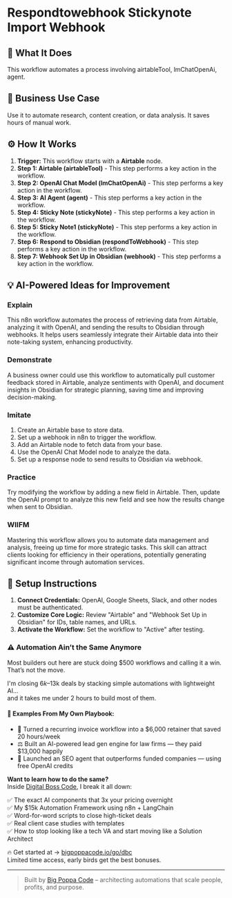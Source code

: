 # Respondtowebhook Stickynote Import Webhook

## 🚀 What It Does
This workflow automates a process involving airtableTool, lmChatOpenAi, agent.

## 💼 Business Use Case
Use it to automate research, content creation, or data analysis. It saves hours of manual work.

## ⚙️ How It Works
1.  **Trigger:** This workflow starts with a **Airtable** node.
2. **Step 1: Airtable (airtableTool)** - This step performs a key action in the workflow.
3. **Step 2: OpenAI Chat Model (lmChatOpenAi)** - This step performs a key action in the workflow.
4. **Step 3: AI Agent (agent)** - This step performs a key action in the workflow.
5. **Step 4: Sticky Note (stickyNote)** - This step performs a key action in the workflow.
6. **Step 5: Sticky Note1 (stickyNote)** - This step performs a key action in the workflow.
7. **Step 6: Respond to Obsidian (respondToWebhook)** - This step performs a key action in the workflow.
8. **Step 7: Webhook Set Up in Obsidian (webhook)** - This step performs a key action in the workflow.

## 💡 AI-Powered Ideas for Improvement
### Explain
This n8n workflow automates the process of retrieving data from Airtable, analyzing it with OpenAI, and sending the results to Obsidian through webhooks. It helps users seamlessly integrate their Airtable data into their note-taking system, enhancing productivity.

### Demonstrate
A business owner could use this workflow to automatically pull customer feedback stored in Airtable, analyze sentiments with OpenAI, and document insights in Obsidian for strategic planning, saving time and improving decision-making.

### Imitate
1. Create an Airtable base to store data.
2. Set up a webhook in n8n to trigger the workflow.
3. Add an Airtable node to fetch data from your base.
4. Use the OpenAI Chat Model node to analyze the data.
5. Set up a response node to send results to Obsidian via webhook.

### Practice
Try modifying the workflow by adding a new field in Airtable. Then, update the OpenAI prompt to analyze this new field and see how the results change when sent to Obsidian.

### WIIFM
Mastering this workflow allows you to automate data management and analysis, freeing up time for more strategic tasks. This skill can attract clients looking for efficiency in their operations, potentially generating significant income through automation services.

## 🔧 Setup Instructions
1. **Connect Credentials:** OpenAI, Google Sheets, Slack, and other nodes must be authenticated.
2. **Customize Core Logic:** Review "Airtable" and "Webhook Set Up in Obsidian" for IDs, table names, and URLs.
3. **Activate the Workflow:** Set the workflow to "Active" after testing.

### ⚠️ Automation Ain’t the Same Anymore

Most builders out here are stuck doing $500 workflows and calling it a win.  
That’s not the move.  

I'm closing $6k–$13k deals by stacking simple automations with lightweight AI...  
and it takes me under 2 hours to build most of them.

#### 🧠 Examples From My Own Playbook:
- 🔁 Turned a recurring invoice workflow into a $6,000 retainer that saved 20 hours/week  
- ⚖️ Built an AI-powered lead gen engine for law firms — they paid $13,000 happily  
- 🚀 Launched an SEO agent that outperforms funded companies — using free OpenAI credits  

**Want to learn how to do the same?**  
Inside [Digital Boss Code](https://bigpoppacode.io/go/dbc), I break it all down:

✅ The exact AI components that 3x your pricing overnight  
✅ My $15k Automation Framework using n8n + LangChain  
✅ Word-for-word scripts to close high-ticket deals  
✅ Real client case studies with templates  
✅ How to stop looking like a tech VA and start moving like a Solution Architect  

🔥 Get started at → [bigpoppacode.io/go/dbc](https://bigpoppacode.io/go/dbc)  
Limited time access, early birds get the best bonuses.

---
> Built by [Big Poppa Code](https://bigpoppacode.io) – architecting automations that scale people, profits, and purpose.
